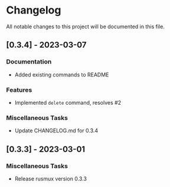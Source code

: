 # Changelog

All notable changes to this project will be documented in this file.

## [0.3.4] - 2023-03-07

### Documentation

- Added existing commands to README

### Features

- Implemented `delete` command, resolves #2

### Miscellaneous Tasks

- Update CHANGELOG.md for 0.3.4

## [0.3.3] - 2023-03-01

### Miscellaneous Tasks

- Release rusmux version 0.3.3

<!-- generated by git-cliff -->
